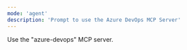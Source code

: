 ```yaml
---
mode: 'agent'
description: 'Prompt to use the Azure DevOps MCP Server'
---
```

Use the "azure-devops" MCP server.